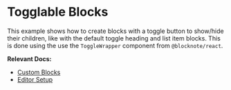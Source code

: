 # Togglable Blocks

This example shows how to create blocks with a toggle button to show/hide their children, like with the default toggle heading and list item blocks. This is done using the use the `ToggleWrapper` component from `@blocknote/react`.

**Relevant Docs:**

- [Custom Blocks](/docs/custom-schemas/custom-blocks)
- [Editor Setup](/docs/editor-basics/setup)
